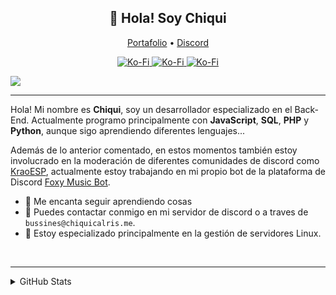 
<h2 align="center">👋 Hola! Soy Chiqui</h2>
<p align="center">
  <a href="http://chiquicalris.me">Portafolio</a> •
  <a href="https://discord.gg/3FBGND2">Discord</a>
</p>

<p align="center">
<a href="https://ko-fi.com/chiquidev">
   <img src="https://komarev.com/ghpvc/?username=chiquicalris-dev&color=596AEA" alt="Ko-Fi" />
</a>
<a href="https://discord.gg/3FBGND2">
   <img src="https://img.shields.io/discord/529318779620950036.svg?label=&logo=discord&logoColor=ffffff&color=596AEA" alt="Ko-Fi" />
</a>
<a href="https://ko-fi.com/chiquidev">
   <img src="https://img.shields.io/badge/-Support%20me%20on%20ko--fi!-red" alt="Ko-Fi" />
</a>
</p>


![](https://hit.yhype.me/github/profile?user_id=38810865)

---
Hola! Mi nombre es **Chiqui**, soy un desarrollador especializado en el Back-End.  Actualmente programo principalmente con **JavaScript**, **SQL**, **PHP** y **Python**, aunque sigo aprendiendo diferentes lenguajes...

Además de lo anterior comentado, en estos momentos también estoy involucrado en la moderación de diferentes comunidades de discord como [KraoESP](https://discord.gg/KraoESP), actualmente estoy trabajando en mi propio bot de la plataforma de Discord [Foxy Music Bot](http://foxybot.ga).

- 🌴 Me encanta seguir aprendiendo cosas
- 🌿 Puedes contactar conmigo en mi servidor de discord o a traves de `bussines@chiquicalris.me`.
- 🔌 Estoy especializado principalmente en la gestión de servidores Linux.

<br>

---
<details>
<summary>GitHub Stats</summary>
<br>
 
![Metrics](https://metrics.lecoq.io/chiquidev?template=classic&base.repositories=0&base.metadata=0&languages=1&languages.colors=github&languages.threshold=0%25&config.timezone=Europe%2FMadrid&config.animated=true)

